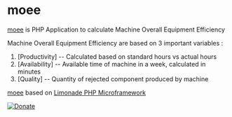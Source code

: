 # moee
[moee](https://github.com/nsiregar/moee) is PHP Application to calculate Machine Overall Equipment Efficiency

Machine Overall Equipment Efficiency are based on 3 important variables :

1. [Productivity] -- Calculated based on standard hours vs actual hours
2. [Availability] -- Available time of machine in a week, calculated in minutes
3. [Quality] -- Quantity of rejected component produced by machine

[moee](https://github.com/nsiregar/moee) based on [Limonade PHP Microframework](https://github.com/sofadesign/limonade/)

[![Donate](https://img.shields.io/badge/Donate-PayPal-blue.svg?style=flat-square&maxAge=2592000)](https://www.paypal.com/cgi-bin/webscr?cmd=_s-xclick&hosted_button_id=3LHKVTZQ5VRCA)
